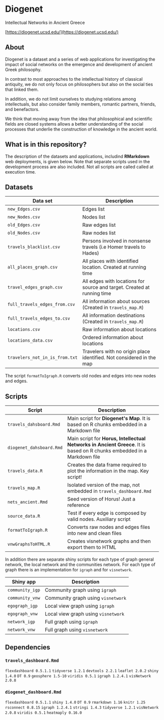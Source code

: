 # **Diogenet**

Intellectual Networks in Ancient Greece

[https://diogenet.ucsd.edu/](https://diogenet.ucsd.edu/)

## About

Diogenet is a dataset and a series of web applications for investigating the impact of social networks on the emergence and development of ancient Greek philosophy. 

In contrast to most approaches to the intellectual history of classical antiquity, we do not only focus on philosophers but also on the social ties that linked them. 

In addition, we do not limit ourselves to studying relations among intellectuals, but also consider family members, romantic partners, friends, and benefactors. 

We think that moving away from the idea that philosophical and scientific fields are closed systems allows a better understanding of the social processes that underlie the construction of knowledge in the ancient world.

## What is in this repository?

The description of the datasets and applications, includind **RMarkdown** web deployments, is given below. Note that separate scripts used in the development process are also included. Not all scripts are called called at execution time. 

## Datasets

|Data set|Description|
|--------|--------|
|`new_Edges.csv`|Edges list|
|`new_Nodes.csv`|Nodes list|
|`old_Edges.csv`|Raw edges list|
|`old_Nodes.csv`|Raw nodes list|
|`travels_blacklist.csv`|Persons involved in nonsense travels (i.e Homer travels to Hades)|
|`all_places_graph.csv`|All places with identified location. Created at running time|
|`travel_edges_graph.csv`|All edges with locations for source and target. Created at running time|
|`full_travels_edges_from.csv`|All information about sources (Created in `travels_map.R`)|
|`full_travels_edges_to.csv`|All information destinations (Created in `travels_map.R`)|
|`locations.csv`|Raw information about locations|
|`locations_data.csv`|Ordered information about locations|
|`travelers_not_in_is_from.txt`|Travelers with no origin place identified. Not considered in the map|

The script `formatToIgraph.R` converts old nodes and edges into new nodes and edges.

## Scripts

|Script|Description|
|------|--------|
|`travels_dahsboard.Rmd` |Main script for **Diogenet's Map**. It is based on R chunks embedded in a Markdown file|
|`diogenet_dahsboard.Rmd`|Main script for **Horus, Intellectual Networks in Ancient Greece**.  It is based on R chunks embedded in a Markdown file|
|`travels_data.R`|Creates the data frame required to plot the information in the map. Key script!|
|`travels_map.R`|Isolated version of the map, not embedded in `travels_dashboard.Rmd`|
|`nets_ancient.Rmd`|Seed version of Horus! Just a reference|
|`source_data.R`|Test if every edge is composed by valid nodes. Auxiliary script|
|`formatToIgraph.R`|Converts raw nodes and edges files into new and clean files|
|`vnwGraphsToHTML.R`|Creates visnetwork graphs and then export them to HTML|

In addition there are separate shiny scripts for each type of graph general network, the local network and the communities network. For each type of graph there is an implementation for `igraph` and for `visnetwork`.  

|Shiny app|Description|
|------|--------|
|`community_igp` |Community graph using `igraph`|
|`community_vnw` |Community graph using `visnetwork`|
|`egograph_igp` |Local view graph using `igraph`|
|`egograph_vnw` |Local view graph using `visnetwork`|
|`network_igp` |Full graph using `igraph`|
|`network_vnw` |Full graph using `visnetwork`|


## Dependencies

### `travels_dashboard.Rmd`

`flexdashboard 0.5.1.1`
`tidyverse 1.2.1`
`devtools 2.2.1`
`leaflet 2.0.2`
`shiny 1.4.0`
`DT 0.9`
`geosphere 1.5-10`
`viridis 0.5.1`
`igraph 1.2.4.1`
`visNetwork 2.0.8`

### `diogenet_dashboard.Rmd`

`flexdashboard 0.5.1.1`
`shiny 1.4.0`
`DT 0.9`
`rmarkdown 1.16`
`knitr 1.25`
`rsconnect 0.8.15`
`igraph 1.2.4.1`
`stringi 1.4.3`
`tidyverse 1.2.1`
`visNetwork 2.0.8`
`viridis 0.5.1`
`heatmaply 0.16.0`